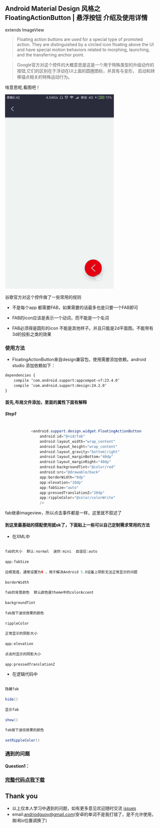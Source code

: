 ## Android Material Design 风格之 FloatingActionButton | 悬浮按钮 介绍及使用详情

extends ImageView

> Floating action buttons are used for a special type of promoted action. They are distinguished by a circled icon 
floating above the UI and have special motion behaviors related to morphing, launching, and the transferring anchor point.

> Google官方对这个控件的大概意思是这是一个用于特殊类型的升级动作的按钮,它们的区别在于浮动在UI上面的圆圈图标，并具有与变形，
启动和转移锚点相关的特殊运动行为。

啥意思呢,看图吧！

![](https://github.com/CoderGuoy/Android-Material-Design/blob/master/screenshots/fab.gif)

谷歌官方对这个控件做了一些常用的规则

- 不是每个app 都需要FAB，如果需要的话最多也是只要一个FAB即可

- FAB的icon应该是表示一个动词，而不能是一个名词

- FAB必须得是圆形的icon 不能是其他样子。并且只能是2d平面图。不能带有3d的投影之类的效果

### 使用方法

- FloatingActionButton来自design兼容包，使用需要添加依赖。android studio 添加依赖如下：
```xml
dependencies {
    compile ‘com.android.support:appcompat-v7:23.4.0‘
    compile ‘com.android.support:design:24.2.0‘
}
```

#### 首先,布局文件添加，里面的属性下面有解释

##### Step1

```java

            <android.support.design.widget.FloatingActionButton
                android:id="@+id/fab"
                android:layout_width="wrap_content"
                android:layout_height="wrap_content"
                android:layout_gravity="bottom|right"
                android:layout_marginBottom="40dp"
                android:layout_marginRight="40dp"
                android:backgroundTint="@color/red"
                android:src="@drawable/back"
                app:borderWidth="0dp"
                app:elevation="10dp"
                app:fabSize="auto"
                app:pressedTranslationZ="20dp"
                app:rippleColor="@color/colorWrite"
                />

```

fab继承imageview，所以点击事件都是一样，这里就不叙述了

#### 到这里最基础的搭配使用就ok了，下面贴上一些可以自己定制需求常用的方法

- 在XML中

```java

fab的大小  默认:normal  迷你:mini  自适应:auto

app:fabSize           

边框宽度，通常设置为0 ，用于解决Android 5.X设备上阴影无法正常显示的问题

borderWidth

fab的背景颜色  默认颜色是theme中的colorAccent

backgroundTint        

fab按下波纹效果的颜色

rippleColor   

正常显示的阴影大小

app:elevation

点击时显示的阴影大小

app:pressedTranslationZ

```

- 在逻辑代码中

```java

隐藏fab

hide()

显示fab

show()

fab按下波纹效果的颜色

setRippleColor()

```


### 遇到的问题

#### Question1：

### [完整代码点我下载](https://github.com/CoderGuoy/Coder)

## Thank you

- 以上仅本人学习中遇到的问题，如有更多意见欢迎随时交流 [issues](https://github.com/CoderGuoy/MetalDesign/issues/1)
- email:andriodguoy@gmail.com(安卓的单词不是我打错了，是不允许使用，故i和o位置调换了)




